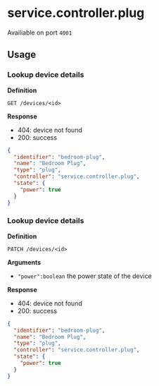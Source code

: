 # service.controller.plug

Availiable on port `4001`

## Usage

### Lookup device details

**Definition**

`GET /devices/<id>`

**Response**

- 404: device not found
- 200: success

```json
{
  "identifier": "bedroom-plug",
  "name": "Bedroom Plug",
  "type": "plug",
  "controller": "service.controller.plug",
  "state": {
    "power": true
  }
}
```

### Lookup device details

**Definition**

`PATCH /devices/<id>`

**Arguments**

- `"power":boolean` the power state of the device

**Response**

- 404: device not found
- 200: success

```json
{
  "identifier": "bedroom-plug",
  "name": "Bedroom Plug",
  "type": "plug",
  "controller": "service.controller.plug",
  "state": {
    "power": true
  }
}
```
